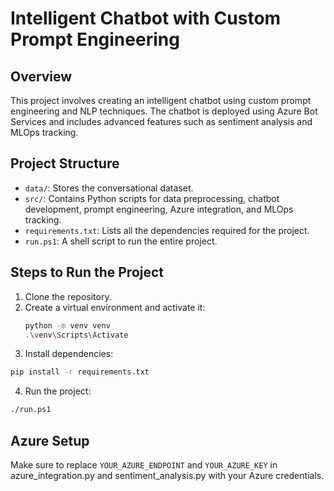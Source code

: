 # Intelligent Chatbot with Custom Prompt Engineering

## Overview
This project involves creating an intelligent chatbot using custom prompt engineering and NLP techniques. The chatbot is deployed using Azure Bot Services and includes advanced features such as sentiment analysis and MLOps tracking.

## Project Structure
- `data/`: Stores the conversational dataset.
- `src/`: Contains Python scripts for data preprocessing, chatbot development, prompt engineering, Azure integration, and MLOps tracking.
- `requirements.txt`: Lists all the dependencies required for the project.
- `run.ps1`: A shell script to run the entire project.

## Steps to Run the Project

1. Clone the repository.
2. Create a virtual environment and activate it:
   ```bash
   python -m venv venv
   .\venv\Scripts\Activate

3. Install dependencies:
```bash
pip install -r requirements.txt
```
4. Run the project:
```bash
./run.ps1
```
## Azure Setup
Make sure to replace `YOUR_AZURE_ENDPOINT` and `YOUR_AZURE_KEY` in azure_integration.py and sentiment_analysis.py with your Azure credentials.